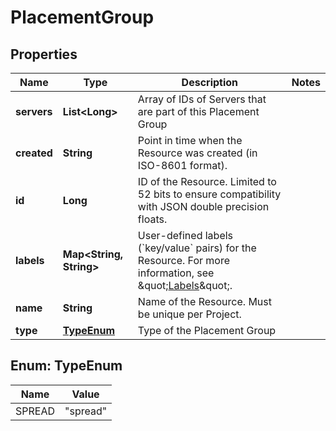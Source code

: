 

# PlacementGroup


## Properties

| Name | Type | Description | Notes |
|------------ | ------------- | ------------- | -------------|
|**servers** | **List&lt;Long&gt;** | Array of IDs of Servers that are part of this Placement Group |  |
|**created** | **String** | Point in time when the Resource was created (in ISO-8601 format). |  |
|**id** | **Long** | ID of the Resource. Limited to 52 bits to ensure compatibility with JSON double precision floats.  |  |
|**labels** | **Map&lt;String, String&gt;** | User-defined labels (&#x60;key/value&#x60; pairs) for the Resource. For more information, see \&quot;[Labels](https://docs.hetzner.cloud)\&quot;.  |  |
|**name** | **String** | Name of the Resource. Must be unique per Project. |  |
|**type** | [**TypeEnum**](#TypeEnum) | Type of the Placement Group |  |



## Enum: TypeEnum

| Name | Value |
|---- | -----|
| SPREAD | &quot;spread&quot; |



